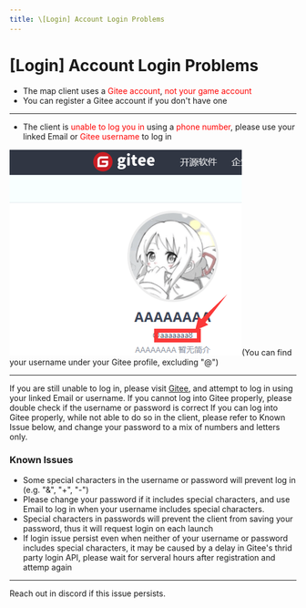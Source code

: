 ```yaml
---
title: \[Login] Account Login Problems
---
```


# [Login] Account Login Problems

- The map client uses a <span style="color: red">Gitee account</span>, <span style="color: red">not your game account</span>
- You can register a Gitee account if you don't have one

---

- The client is <span style="color: red">unable to log you in</span> using a <span style="color: red">phone number</span>, please use your <span style="color: ">linked Email</span> or <span style="color: red">Gitee username</span> to log in

![](image\giteeusername.png)(You can find your username under your Gitee profile, excluding "@")</div>

---

If you are still unable to log in, please visit [Gitee](https://gitee.com/), and attempt to log in using your linked Email or username.
If you cannot log into Gitee properly, please double check if the username or password is correct
If you can log into Gitee properly, while not able to do so in the client, please refer to Known Issue below, and change your password to a mix of numbers and letters only.

### Known Issues

- Some special characters in the username or password will prevent log in (e.g. "&", "+", "-")
- Please change your password if it includes special characters, and use Email to log in when your username includes special characters.
- Special characters in passwords will prevent the client from saving your password, thus it will request login on each launch
- If login issue persist even when neither of your username or password includes special characters, it may be caused by a delay in Gitee's thrid party login API, please wait for serveral hours after registration and attemp again

---

Reach out in discord if this issue persists.
